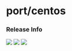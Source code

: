 # port/centos

### Release Info
[![](https://images.microbadger.com/badges/version/port/centos.svg)](http://microbadger.com/images/port/centos "Image info @ microbadger.com")
[![](https://images.microbadger.com/badges/image/port/centos.svg)](http://microbadger.com/images/port/centos "Image info @ microbadger.com")
[![](https://images.microbadger.com/badges/commit/port/centos.svg)](http://microbadger.com/images/port/centos "Image info @ microbadger.com")
